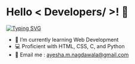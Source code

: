 # Hello < Developers/ \>! 👋


[![Typing SVG](https://readme-typing-svg.demolab.com/?lines=Ayesha+here+...;I+am+a+Second+Year+IT+Student;Feel+free+to+connect)](https://git.io/typing-svg)

- 🌱 I’m currently learning Web Development
- 💻 Proficient with HTML, CSS, C, and Python
- 📧 Email me : ayesha.m.nagdawala@gmail.com


